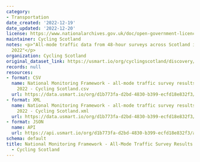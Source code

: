```yaml
---
category:
- Transportation
date_created: '2022-12-19'
date_updated: '2022-12-20'
license: https://www.nationalarchives.gov.uk/doc/open-government-licence/version/3/
maintainer: Cycling Scotland
notes: <p>"All-mode traffic data from 48-hour surveys across Scotland in September
  2022"</p>
organization: Cycling Scotland
original_dataset_link: https://usmart.io/org/cyclingscotland/discovery/discovery-view-detail/9f73f5fa-fa36-4f2d-9fa9-145716c03329
records: null
resources:
- format: CSV
  name: National Monitoring Framework - all-mode traffic survey results September
    2022 - Cycling Scotland.csv
  url: https://data.usmart.io/org/d1b773fa-d2bd-4830-b399-ecfd18e832f3/resource?resourceGUID=4682358e-2938-4b92-905b-8e6c63cf7098
- format: XML
  name: National Monitoring Framework - all-mode traffic survey results September
    2022 - Cycling Scotland.xml
  url: https://data.usmart.io/org/d1b773fa-d2bd-4830-b399-ecfd18e832f3/resource?resourceGUID=ec71082f-5bbd-4124-9ba1-7a30a129bfc2
- format: JSON
  name: API
  url: https://api.usmart.io/org/d1b773fa-d2bd-4830-b399-ecfd18e832f3/a2e32209-9535-4812-88ad-458fd31289c3/1/urql
schema: default
title: National Monitoring Framework - All-Mode Traffic Survey Results September 2022
  - Cycling Scotland
---
```


